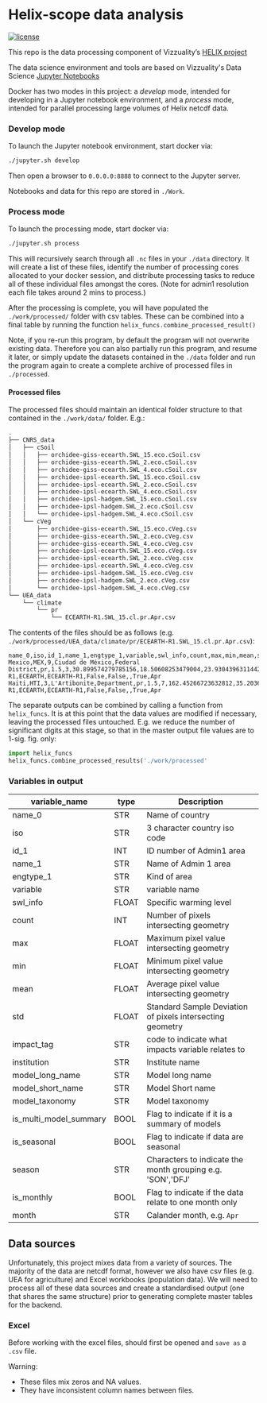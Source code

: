 # Helix-scope data analysis

[![license](https://img.shields.io/github/license/mashape/apistatus.svg)](https://github.com/Vizzuality/sql2gee/blob/develop/LICENSE)


This repo is the data processing component of Vizzuality’s [HELIX project](https://github.com/Vizzuality/helix-scope)

The data science environment and tools are based on Vizzuality's Data Science [Jupyter Notebooks](https://github.com/Vizzuality/data_sci_tutorials)

Docker has two modes in this project: a *develop* mode, intended for developing in a Jupyter notebook environment, and a *process* mode, intended for parallel processing large volumes of Helix netcdf data.

### Develop mode
To launch the Jupyter notebook environment, start docker via:
```bash
./jupyter.sh develop
```
Then open a browser to `0.0.0.0:8888` to connect to the Jupyter server.

Notebooks and data for this repo are stored in `./Work`.

### Process mode
To launch the processing mode, start docker via:
```bash
./jupyter.sh process
```
This will recursively search through all `.nc` files in your `./data` directory. It will create a list of these files, identify the number of processing cores allocated to your docker session, and distribute processing tasks to reduce all of these individual files amongst the cores. (Note for admin1 resolution each file takes around 2 mins to process.)

After the processing is complete, you will have populated the `./work/processed/` folder with csv tables. These can be combined into a final table by running the function `helix_funcs.combine_processed_result()`

Note, if you re-run this program, by default the program will not overwrite existing data. Therefore you can also partially run this program, and resume it later, or simply update the datasets contained in the `./data` folder and run the program again to create a complete archive of processed files in `./processed`.


#### Processed files

The processed files should maintain an identical folder structure to that contained in the `./work/data/` folder. E.g.:

```bash
.
├── CNRS_data
│   ├── cSoil
│   │   ├── orchidee-giss-ecearth.SWL_15.eco.cSoil.csv
│   │   ├── orchidee-giss-ecearth.SWL_2.eco.cSoil.csv
│   │   ├── orchidee-giss-ecearth.SWL_4.eco.cSoil.csv
│   │   ├── orchidee-ipsl-ecearth.SWL_15.eco.cSoil.csv
│   │   ├── orchidee-ipsl-ecearth.SWL_2.eco.cSoil.csv
│   │   ├── orchidee-ipsl-ecearth.SWL_4.eco.cSoil.csv
│   │   ├── orchidee-ipsl-hadgem.SWL_15.eco.cSoil.csv
│   │   ├── orchidee-ipsl-hadgem.SWL_2.eco.cSoil.csv
│   │   └── orchidee-ipsl-hadgem.SWL_4.eco.cSoil.csv
│   └── cVeg
│       ├── orchidee-giss-ecearth.SWL_15.eco.cVeg.csv
│       ├── orchidee-giss-ecearth.SWL_2.eco.cVeg.csv
│       ├── orchidee-giss-ecearth.SWL_4.eco.cVeg.csv
│       ├── orchidee-ipsl-ecearth.SWL_15.eco.cVeg.csv
│       ├── orchidee-ipsl-ecearth.SWL_2.eco.cVeg.csv
│       ├── orchidee-ipsl-ecearth.SWL_4.eco.cVeg.csv
│       ├── orchidee-ipsl-hadgem.SWL_15.eco.cVeg.csv
│       ├── orchidee-ipsl-hadgem.SWL_2.eco.cVeg.csv
│       └── orchidee-ipsl-hadgem.SWL_4.eco.cVeg.csv
└── UEA_data
    └── climate
        └── pr
            └── ECEARTH-R1.SWL_15.cl.pr.Apr.csv
```

The contents of the files should be as follows (e.g. `./work/processed/UEA_data/climate/pr/ECEARTH-R1.SWL_15.cl.pr.Apr.csv`):

```csv
name_0,iso,id_1,name_1,engtype_1,variable,swl_info,count,max,min,mean,std,impact_tag,institution,model_long_name,model_short_name,model_taxonomy,is_multi_model_summary,is_seasonal,season,is_monthly,month
Mexico,MEX,9,Ciudad de México,Federal District,pr,1.5,3,30.899574279785156,18.50608253479004,23.930439631144207,5.176189890440805,cl,,ECEARTH-R1,ECEARTH,ECEARTH-R1,False,False,,True,Apr
Haiti,HTI,3,L'Artibonite,Department,pr,1.5,7,162.45266723632812,35.2036247253418,93.23222242082868,41.52149089980079,cl,,ECEARTH-R1,ECEARTH,ECEARTH-R1,False,False,,True,Apr
```

The separate outputs can be combined by calling a function from `helix_funcs`. It is at this
point that the data values are modified if necessary, leaving the processed files untouched.
E.g. we reduce the number of significant digits at this stage, so that in the master
output file values are to 1-sig. fig. only:

```python
import helix_funcs
helix_funcs.combine_processed_results('./work/processed'
```

### Variables in output

|variable_name| type| Description|
|-------------|-----|------------|
|name_0| STR| Name of country |
|iso| STR| 3 character country iso code |
|id_1 | INT | ID number of Admin1 area |
|name_1| STR | Name of Admin 1 area |
| engtype_1 | STR | Kind of area |
|variable| STR| variable name |
|swl_info| FLOAT | Specific warming level |
|count| INT | Number of pixels intersecting geometry |
|max| FLOAT | Maximum pixel value intersecting geometry |
|min| FLOAT | Minimum pixel value intersecting geometry |
|mean| FLOAT | Average pixel value intersecting geometry|
|std| FLOAT | Standard Sample Deviation of pixels intersecting geometry|
|impact_tag| STR | code to indicate what impacts variable relates to |
|institution| STR | Institute name |
|model_long_name| STR | Model long name |
|model_short_name| STR | Model Short name |
|model_taxonomy| STR | Model taxonomy |
|is_multi_model_summary| BOOL | Flag to indicate if it is a summary of models |
|is_seasonal| BOOL | Flag to indicate if data are seasonal |
|season| STR | Characters to indicate the month grouping e.g. 'SON','DFJ'|
|is_monthly| BOOL | Flag to indicate if the data relate to one month only |
|month| STR | Calander month, e.g. `Apr`|



## Data sources

Unfortunately, this project mixes data from a variety of sources. The majority of
the data are netcdf format, however we also have csv files (e.g. UEA for agriculture)
and Excel workbooks (population data). We will need to process all of these data sources
and create a standardised output (one that shares the same structure) prior to generating
complete master tables for the backend.

### Excel

Before working with the excel files, should first be opened and `save as` a `.csv`
file.

Warning:
* These files mix zeros and NA values.
* They have inconsistent column names between files.        
